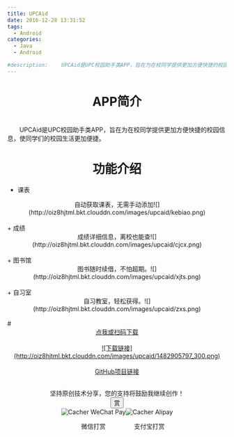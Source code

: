 ```yaml
---
title: UPCAid
date: 2016-12-28 13:31:52
tags:
  - Android
categories:
  - Java
  - Android

#description: 　　UPCAid是UPC校园助手类APP，旨在为在校同学提供更加方便快捷的校园信息，使同学们的校园生活更加便捷。截止目前，用户数量已达2000+。
---
```

# <div align=center>APP简介</div>
<br>
　　UPCAid是UPC校园助手类APP，旨在为在校同学提供更加方便快捷的校园信息，使同学们的校园生活更加便捷。

<!--more-->

# <div align=center>功能介绍</div>
+ 课表
<div align=center>自动获取课表，无需手动添加![](http://oiz8hjtml.bkt.clouddn.com/images/upcaid/kebiao.png)</div>
<br>
+ 成绩
<div align=center>成绩详细信息，离校也能查![](http://oiz8hjtml.bkt.clouddn.com/images/upcaid/cjcx.png)</div>
<br>
+ 图书馆
<div align=center>图书随时续借，不怕超期。![](http://oiz8hjtml.bkt.clouddn.com/images/upcaid/xjts.png)</div>
<br>
+ 自习室
<div align=center>自习教室，轻松获得。![](http://oiz8hjtml.bkt.clouddn.com/images/upcaid/zxs.png)</div>

<br>
# <div align=center><a href="http://120.27.117.34:4549/SZSDServlet2/UPCAid.apk"><font >点我或扫码下载</font></a><br><br><a href="http://120.27.117.34:4549/SZSDServlet2/UPCAid.apk">![下载链接](http://oiz8hjtml.bkt.clouddn.com/images/upcaid/1482905797_300.png)</a></div>
<br>
<div align=center><a href="https://github.com/xhaiben/SZSD"><i class="fa fa-fw fa-github"></i>GitHub项目链接</a></div><div style="padding: 10px 0; margin: 20px auto; width: 90%; text-align: center;">
  <div>坚持原创技术分享，您的支持将鼓励我继续创作！</div>
  <button id="rewardButton" disable="enable" onclick="reward()"><span>赏</span>
  </button><div id="QR" style="display: block;"><div id="wechat" style="display: inline-block"><img id="wechat_qr" src="http://oiz8hjtml.bkt.clouddn.com/images/pay/wechatpay.png" alt="Cacher WeChat Pay"/><p>微信打赏</p>
      </div><div id="alipay" style="display: inline-block"><img id="alipay_qr" src="http://oiz8hjtml.bkt.clouddn.com/images/pay/alipay.png" alt="Cacher Alipay"/><p>支付宝打赏</p>
      </div></div>
</div>
